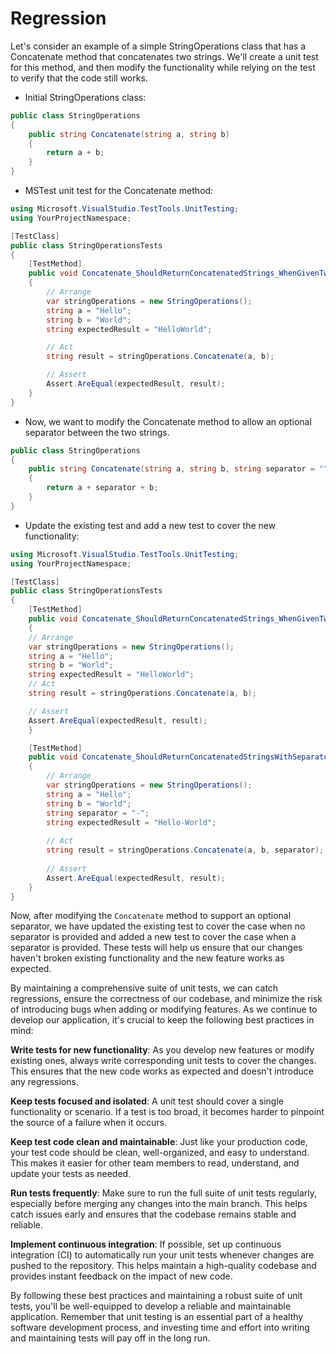 # Regression
Let's consider an example of a simple StringOperations class that has a Concatenate method that concatenates two strings. We'll create a unit test for this method, and then modify the functionality while relying on the test to verify that the code still works.
- Initial StringOperations class:
```csharp
public class StringOperations
{
    public string Concatenate(string a, string b)
    {
        return a + b;
    }
}
```
- MSTest unit test for the Concatenate method:
```csharp
using Microsoft.VisualStudio.TestTools.UnitTesting;
using YourProjectNamespace;

[TestClass]
public class StringOperationsTests
{
    [TestMethod]
    public void Concatenate_ShouldReturnConcatenatedStrings_WhenGivenTwoStrings()
    {
        // Arrange
        var stringOperations = new StringOperations();
        string a = "Hello";
        string b = "World";
        string expectedResult = "HelloWorld";

        // Act
        string result = stringOperations.Concatenate(a, b);

        // Assert
        Assert.AreEqual(expectedResult, result);
    }
} 
```

- Now, we want to modify the Concatenate method to allow an optional separator between the two strings.
```csharp
public class StringOperations
{
    public string Concatenate(string a, string b, string separator = "")
    {
        return a + separator + b;
    }
} 
```

- Update the existing test and add a new test to cover the new functionality:

```csharp
using Microsoft.VisualStudio.TestTools.UnitTesting;
using YourProjectNamespace;

[TestClass]
public class StringOperationsTests
{
    [TestMethod]
    public void Concatenate_ShouldReturnConcatenatedStrings_WhenGivenTwoStringsAndNoSeparator()
    {
    // Arrange
    var stringOperations = new StringOperations();
    string a = "Hello";
    string b = "World";
    string expectedResult = "HelloWorld";
    // Act
    string result = stringOperations.Concatenate(a, b);

    // Assert
    Assert.AreEqual(expectedResult, result);
    }

    [TestMethod]
    public void Concatenate_ShouldReturnConcatenatedStringsWithSeparator_WhenGivenTwoStringsAndSeparator()
    {
        // Arrange
        var stringOperations = new StringOperations();
        string a = "Hello";
        string b = "World";
        string separator = "-";
        string expectedResult = "Hello-World";
    
        // Act
        string result = stringOperations.Concatenate(a, b, separator);
    
        // Assert
        Assert.AreEqual(expectedResult, result);
    }
}
```
Now, after modifying the `Concatenate` method to support an optional separator, we have updated the existing test to cover the case when no separator is provided and added a new test to cover the case when a separator is provided. These tests will help us ensure that our changes haven't broken existing functionality and the new feature works as expected.

By maintaining a comprehensive suite of unit tests, we can catch regressions, ensure the correctness of our codebase, and minimize the risk of introducing bugs when adding or modifying features. As we continue to develop our application, it's crucial to keep the following best practices in mind:

**Write tests for new functionality**: As you develop new features or modify existing ones, always write corresponding unit tests to cover the changes. This ensures that the new code works as expected and doesn't introduce any regressions.

**Keep tests focused and isolated**: A unit test should cover a single functionality or scenario. If a test is too broad, it becomes harder to pinpoint the source of a failure when it occurs.

**Keep test code clean and maintainable**: Just like your production code, your test code should be clean, well-organized, and easy to understand. This makes it easier for other team members to read, understand, and update your tests as needed.

**Run tests frequently**: Make sure to run the full suite of unit tests regularly, especially before merging any changes into the main branch. This helps catch issues early and ensures that the codebase remains stable and reliable.

**Implement continuous integration**: If possible, set up continuous integration (CI) to automatically run your unit tests whenever changes are pushed to the repository. This helps maintain a high-quality codebase and provides instant feedback on the impact of new code.



By following these best practices and maintaining a robust suite of unit tests, you'll be well-equipped to develop a reliable and maintainable application. Remember that unit testing is an essential part of a healthy software development process, and investing time and effort into writing and maintaining tests will pay off in the long run.

